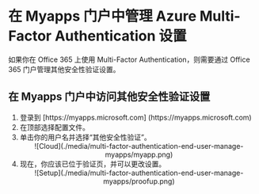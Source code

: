 <properties 
	pageTitle="在 Myapps 门户中管理 Azure MFA 设置" 
	description="本页说明用户需要在 Myapps 门户中的哪个位置管理其 Azure MFA 设置。" 
	services="multi-factor-authentication" 
	documentationCenter="" 
	authors="billmath" 
	manager="terrylan" 
	editor="bryanla"/>

<tags 
	ms.service="multi-factor-authentication" 
	ms.date="06/02/2015" 
	wacn.date="09/15/2015"/>

# 在 Myapps 门户中管理 Azure Multi-Factor Authentication 设置


如果你在 Office 365 上使用 Multi-Factor Authentication，则需要通过 Office 365 门户管理其他安全性验证设置。

## 在 Myapps 门户中访问其他安全性验证设置
<ol>
<li>登录到 [https://myapps.microsoft.com] (https://myapps.microsoft.com)</li>
<li>在顶部选择配置文件。</li>
<li>单击你的用户名并选择“其他安全性验证”。</li>

<center>![Cloud](./media/multi-factor-authentication-end-user-manage-myapps/myapp.png)</center>

<li>现在，你应该已位于验证页，并可以更改设置。</li>

<center>![Setup](./media/multi-factor-authentication-end-user-manage-myapps/proofup.png)</center>

<!---HONumber=69-->